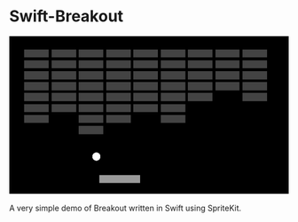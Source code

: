 Swift-Breakout
==============

![Breakout Screenshot](https://raw.githubusercontent.com/angelodipaolo/Swift-Breakout/master/screenshot.png)

A very simple demo of Breakout written in Swift using SpriteKit.
